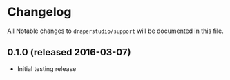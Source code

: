 # Changelog

All Notable changes to `draperstudio/support` will be documented in this file.

## 0.1.0 (released 2016-03-07)

- Initial testing release
